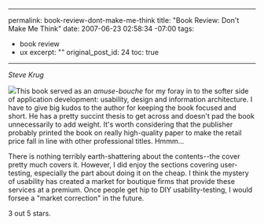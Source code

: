 ----- 
permalink: book-review-dont-make-me-think
title: "Book Review: Don't Make Me Think"
date: 2007-06-23 02:58:34 -07:00
tags:
- book review
- ux
excerpt: ""
original_post_id: 24
toc: true
-----
_Steve Krug_

<a href="http://www.amazon.com/Dont-Make-Me-Think-Usability/dp/0321344758%3FSubscriptionId%3D0PZ7TM66EXQCXFVTMTR2%26tag%3Dhttplivollmne-20%26linkCode%3Dxm2%26camp%3D2025%26creative%3D165953%26creativeASIN%3D0321344758">![](http://ecx.images-amazon.com/images/I/51W8l2Zy3WL._SL160_.jpg)</a>This book served as an _amuse-bouche_ for my foray in to the softer side of application development: usability, design and information architecture. I have to give big kudos to the author for keeping the book focused and short. He has a pretty succint thesis to get across and doesn't pad the book unnecessarily to add weight. It's worth considering that the publisher probably printed the book on really high-quality paper to make the retail price fall in line with other professional titles. Hmmm...

There is nothing terribly earth-shattering about the contents--the cover pretty much covers it. However, I did enjoy the sections covering user-testing, especially the part about doing it on the cheap. I think the mystery of usability has created a market for boutique firms that provide these services at a premium. Once people get hip to DIY usability-testing, I would forsee a "market correction" in the future.

3 out 5 stars.

